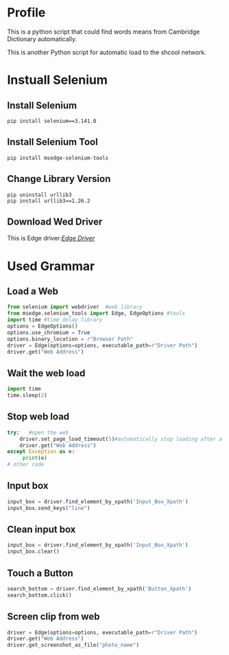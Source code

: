 # Profile
This is a python script that could find words means from Cambridge Dictionary automatically.

This is another Python script for automatic load to the shcool network.



# Instuall Selenium
## Install Selenium
```shell
pip install selenium==3.141.0
```

## Install Selenium Tool
```shell
pip install msedge-selenium-tools
```

## Change Library Version
```shell
pip uninstall urllib3
pip install urllib3==1.26.2
```
## Download Wed Driver
This is Edge driver:*[Edge Driver](https://developer.microsoft.com/en-us/microsoft-edge/tools/webdriver?form=MA13LH)*


# Used Grammar
## Load a Web
```python
from selenium import webdriver  #web library
from msedge.selenium_tools import Edge, EdgeOptions #tools
import time #time delay library
options = EdgeOptions()
options.use_chromium = True
options.binary_location = r"Browser Path"
driver = Edge(options=options, executable_path=r"Driver Path")
driver.get("Web Address")
```
##  Wait the web load
```python
import time
time.sleep(2)
```
## Stop web load
```python
try:   #open the web
    driver.set_page_load_timeout(5)#automatically stop loading after a timeout of three seconds
    driver.get("Web Address")
except Exception as e:
     print(e)
# other code
```
## Input box
```python
input_box = driver.find_element_by_xpath('Input_Box_Xpath')
input_box.send_keys("line")
```

## Clean input box
```python
input_box = driver.find_element_by_xpath('Input_Box_Xpath')
input_box.clear()
```
## Touch a Button
```python
search_bottom = driver.find_element_by_xpath('Button_Xpath')
search_bottom.click()
```
## Screen clip from web
```python
driver = Edge(options=options, executable_path=r"Driver Path")
driver.get("Web Address")
driver.get_screenshot_as_file("photo_name")
```

